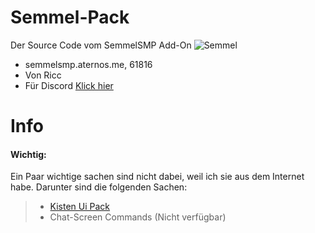 # Semmel-Pack
Der Source Code vom SemmelSMP Add-On
![Semmel](https://github.com/user-attachments/assets/4f4ac97b-11a6-4cd3-a4ae-ee9766e6763a)
- semmelsmp.aternos.me, 61816
- Von Ricc
- Für Discord [Klick hier](https://discord.gg/U4e8W2UZ88)

# Info
#### Wichtig:
Ein Paar wichtige sachen sind nicht dabei, weil ich sie aus dem Internet habe. Darunter sind die folgenden Sachen:
> - [Kisten Ui Pack](https://github.com/Herobrine643928/Chest-UI.git)
> - Chat-Screen Commands (Nicht verfügbar)
